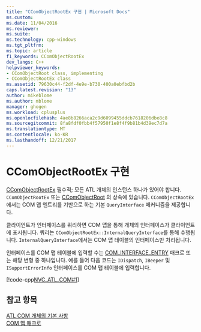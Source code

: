 ```yaml
---
title: "CComObjectRootEx 구현 | Microsoft Docs"
ms.custom: 
ms.date: 11/04/2016
ms.reviewer: 
ms.suite: 
ms.technology: cpp-windows
ms.tgt_pltfrm: 
ms.topic: article
f1_keywords: CComObjectRootEx
dev_langs: C++
helpviewer_keywords:
- CComObjectRoot class, implementing
- CComObjectRootEx class
ms.assetid: 79630c44-f2df-4e9e-b730-400a0ebfbd2b
caps.latest.revision: "13"
author: mikeblome
ms.author: mblome
manager: ghogen
ms.workload: cplusplus
ms.openlocfilehash: 4ae8b8266aca2c9d6099455ddcb7618206dbe8c8
ms.sourcegitcommit: 8fa8fdf0fbb4f57950f1e8f4f9b81b4d39ec7d7a
ms.translationtype: MT
ms.contentlocale: ko-KR
ms.lasthandoff: 12/21/2017
---
```

# <a name="implementing-ccomobjectrootex"></a>CComObjectRootEx 구현
[CComObjectRootEx](../atl/reference/ccomobjectrootex-class.md) 필수적; 모든 ATL 개체의 인스턴스 하나가 있어야 합니다. `CComObjectRootEx` 또는 [CComObjectRoot](../atl/reference/ccomobjectroot-class.md) 의 상속에 있습니다. `CComObjectRootEx`에서는 COM 맵 엔트리를 기반으로 하는 기본 `QueryInterface` 메커니즘을 제공합니다.  
  
 클라이언트가 인터페이스를 쿼리하면 COM 맵을 통해 개체의 인터페이스가 클라이언트에 표시됩니다. 쿼리는 `CComObjectRootEx::InternalQueryInterface`를 통해 수행됩니다. `InternalQueryInterface`에서는 COM 맵 테이블의 인터페이스만 처리됩니다.  
  
 인터페이스를 COM 맵 테이블에 입력할 수는 [COM_INTERFACE_ENTRY](reference/com-interface-entry-macros.md#com_interface_entry) 매크로 또는 해당 변형 중 하나입니다. 예를 들어 다음 코드는 `IDispatch`, `IBeeper` 및 `ISupportErrorInfo` 인터페이스를 COM 맵 테이블에 입력합니다.  
  
 [!code-cpp[NVC_ATL_COM#1](../atl/codesnippet/cpp/implementing-ccomobjectrootex_1.h)]  
  
## <a name="see-also"></a>참고 항목  
 [ATL COM 개체의 기본 사항](../atl/fundamentals-of-atl-com-objects.md)   
 [COM 맵 매크로](../atl/reference/com-map-macros.md)

